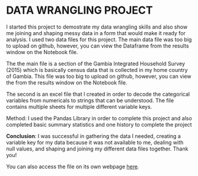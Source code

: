 # **DATA WRANGLING PROJECT**

I started this project to demostrate my data wrangling skills and also show me joining and shaping messy data in a form that would make it ready for analysis. I used two data files for this project. The main data file was too big to upload on github, however, you can view the Dataframe from the results window on the Notebook file. 

The the main file is a section of the Gambia Integrated Household Survey (2015) which is basically census data that is collected in my home country of Gambia. This file was too big to upload on github, however, you can view the from the results window on the Notebook file. 

The second is an excel file that I created in order to decode the categorical variables from numericals to strings that can be understood. The file contains multiple sheets for multiple different variable keys.

Method: I used the Pandas Library in order to complete this project and also completed basic summary statistics and one history to complete the project

**Conclusion**: I was successful in gathering the data I needed, creating a variable key for my data because it was not available to me, dealing with null values, and shaping and joining my different data files together. Thank you!

You can also access the file on its own webpage [here](https://nbviewer.jupyter.org/github/yfabureh/yfabureh.github.io/blob/main/Gambian_Data_Project.ipynb).

